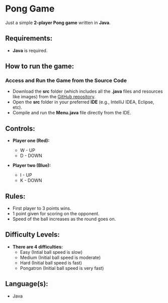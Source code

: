 # Pong Game
Just a simple **2-player Pong game** written in **Java**.

## Requirements:
- **Java** is required.

## How to run the game:
### **Access and Run the Game from the Source Code**
   - Download the **src** folder (which includes all the **.java** files and resources like images) from the [GitHub repository](https://github.com/CodeByKanav/PongGame).
   - Open the **src** folder in your preferred **IDE** (e.g., IntelliJ IDEA, Eclipse, etc).
   - Compile and run the **Menu.java** file directly from the IDE.

## Controls:
- **Player one (Red):**
  - W - UP
  - D - DOWN

- **Player two (Blue):**
  - I - UP
  - K - DOWN

## Rules:
- First player to 3 points wins.
- 1 point given for scoring on the opponent.
- Speed of the ball increases as the round goes on.

## Difficulty Levels:
- **There are 4 difficulties:**
  - Easy (Intial ball speed is slow)
  - Medium (Initial ball speed is moderate)
  - Hard (Initial ball speed is fast)
  - Pongatron (Initial ball speed is very fast)

## Language(s):
- Java
